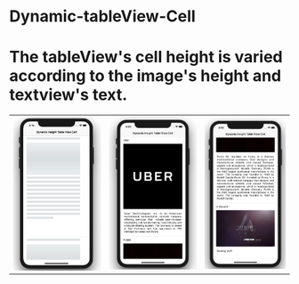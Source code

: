 # Dynamic-tableView-Cell

<h1>The tableView's cell height is varied according to the image's height and textview's text.</h1>
<table>
<td width="25%">
<img src="images/img3.png"></img>
</td>
<td width="25%">
<img src="images/img1.png"></img>
</td>
<td width="23.2%">
<img src="images/img2.png"></img>
</td>
</tr>
</table>
